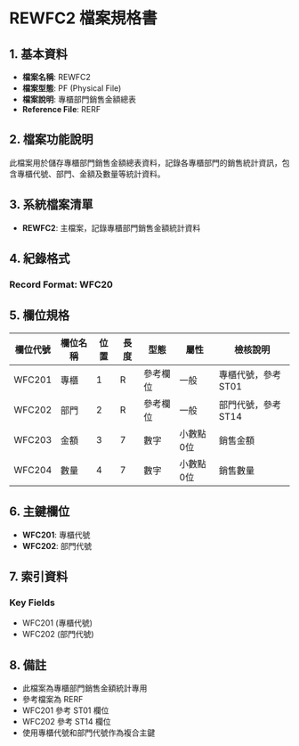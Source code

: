 # REWFC2 檔案規格書

## 1. 基本資料
- **檔案名稱**: REWFC2
- **檔案型態**: PF (Physical File)
- **檔案說明**: 專櫃部門銷售金額總表
- **Reference File**: RERF

## 2. 檔案功能說明
此檔案用於儲存專櫃部門銷售金額總表資料，記錄各專櫃部門的銷售統計資訊，包含專櫃代號、部門、金額及數量等統計資料。

## 3. 系統檔案清單
- **REWFC2**: 主檔案，記錄專櫃部門銷售金額統計資料

## 4. 紀錄格式
### Record Format: WFC20

## 5. 欄位規格

| 欄位代號 | 欄位名稱 | 位置 | 長度 | 型態 | 屬性 | 檢核說明 |
|----------|----------|------|------|------|------|----------|
| WFC201 | 專櫃 | 1 | R | 參考欄位 | 一般 | 專櫃代號，參考 ST01 |
| WFC202 | 部門 | 2 | R | 參考欄位 | 一般 | 部門代號，參考 ST14 |
| WFC203 | 金額 | 3 | 7 | 數字 | 小數點0位 | 銷售金額 |
| WFC204 | 數量 | 4 | 7 | 數字 | 小數點0位 | 銷售數量 |

## 6. 主鍵欄位
- **WFC201**: 專櫃代號
- **WFC202**: 部門代號

## 7. 索引資料
### Key Fields
- WFC201 (專櫃代號)
- WFC202 (部門代號)

## 8. 備註
- 此檔案為專櫃部門銷售金額統計專用
- 參考檔案為 RERF
- WFC201 參考 ST01 欄位
- WFC202 參考 ST14 欄位
- 使用專櫃代號和部門代號作為複合主鍵 